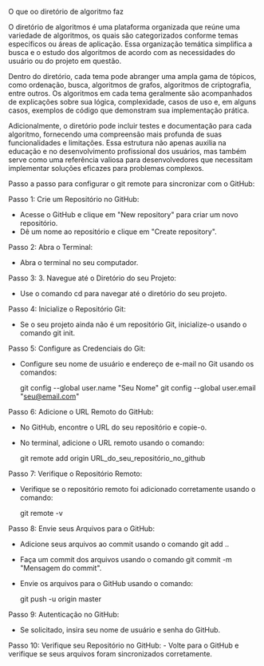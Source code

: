 O que oo diretório de algoritmo faz

O diretório de algoritmos é uma plataforma organizada que reúne uma variedade de algoritmos, os quais são categorizados conforme temas específicos ou áreas de aplicação. Essa organização temática simplifica a busca e o estudo dos algoritmos de acordo com as necessidades do usuário ou do projeto em questão.

Dentro do diretório, cada tema pode abranger uma ampla gama de tópicos, como ordenação, busca, algoritmos de grafos, algoritmos de criptografia, entre outros. Os algoritmos em cada tema geralmente são acompanhados de explicações sobre sua lógica, complexidade, casos de uso e, em alguns casos, exemplos de código que demonstram sua implementação prática.

Adicionalmente, o diretório pode incluir testes e documentação para cada algoritmo, fornecendo uma compreensão mais profunda de suas funcionalidades e limitações. Essa estrutura não apenas auxilia na educação e no desenvolvimento profissional dos usuários, mas também serve como uma referência valiosa para desenvolvedores que necessitam implementar soluções eficazes para problemas complexos.

Passo a passo para configurar o git remote para sincronizar com o GitHub:

Passo 1: Crie um Repositório no GitHub:
   - Acesse o GitHub e clique em "New repository" para criar um novo repositório.
   - Dê um nome ao repositório e clique em "Create repository".

Passo 2: Abra o Terminal:
   - Abra o terminal no seu computador.

Passo 3: 3. Navegue até o Diretório do seu Projeto:
   - Use o comando cd para navegar até o diretório do seu projeto.

Passo 4: Inicialize o Repositório Git:
   - Se o seu projeto ainda não é um repositório Git, inicialize-o usando o comando git init.

Passo 5: Configure as Credenciais do Git:
   - Configure seu nome de usuário e endereço de e-mail no Git usando os comandos:
     
     git config --global user.name "Seu Nome"
     git config --global user.email "seu@email.com"

Passo 6: Adicione o URL Remoto do GitHub:
   - No GitHub, encontre o URL do seu repositório e copie-o.
   - No terminal, adicione o URL remoto usando o comando:
     
     git remote add origin URL_do_seu_repositório_no_github

Passo 7: Verifique o Repositório Remoto:
   - Verifique se o repositório remoto foi adicionado corretamente usando o comando:
     
     git remote -v

Passo 8: Envie seus Arquivos para o GitHub:
   - Adicione seus arquivos ao commit usando o comando git add ..
   - Faça um commit dos arquivos usando o comando git commit -m "Mensagem do commit".
   - Envie os arquivos para o GitHub usando o comando:
     
     git push -u origin master

Passo 9: Autenticação no GitHub:
   - Se solicitado, insira seu nome de usuário e senha do GitHub.

Passo 10: Verifique seu Repositório no GitHub:
    - Volte para o GitHub e verifique se seus arquivos foram sincronizados corretamente.

    

